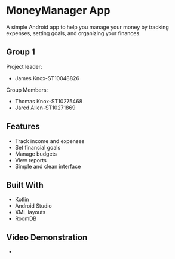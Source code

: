 # MoneyManager App

A simple Android app to help you manage your money by tracking expenses, setting goals, and organizing your finances.

## Group 1

Project leader: 
- James Knox-ST10048826

Group Members:
- Thomas Knox-ST10275468
- Jared Allen-ST10271869

## Features

- Track income and expenses
- Set financial goals
- Manage budgets
- View reports
- Simple and clean interface

## Built With

- Kotlin
- Android Studio
- XML layouts
- RoomDB

## Video Demonstration

-

